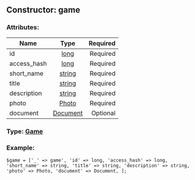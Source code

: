 ## Constructor: game  

### Attributes:

| Name     |    Type       | Required |
|----------|:-------------:|---------:|
|id|[long](../types/long.md) | Required|
|access\_hash|[long](../types/long.md) | Required|
|short\_name|[string](../types/string.md) | Required|
|title|[string](../types/string.md) | Required|
|description|[string](../types/string.md) | Required|
|photo|[Photo](../types/Photo.md) | Required|
|document|[Document](../types/Document.md) | Optional|


### Type: [Game](../types/Game.md)

### Example:


```
$game = ['_' => game', 'id' => long, 'access_hash' => long, 'short_name' => string, 'title' => string, 'description' => string, 'photo' => Photo, 'document' => Document, ];
```